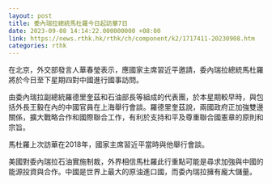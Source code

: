 ```yaml
---
layout: post
title: 委內瑞拉總統馬杜羅今日起訪華7日
date: 2023-09-08 14:14:22.000000000 +08:00
link: https://news.rthk.hk/rthk/ch/component/k2/1717411-20230908.htm
categories: rthk
---
```


在北京，外交部發言人華春瑩表示，應國家主席習近平邀請，委內瑞拉總統馬杜羅將於今日至下星期四對中國進行國事訪問。

由委內瑞拉副總統羅德里奎茲和石油部長等組成的代表團，於本星期較早時，與包括外長王毅在內的中國官員在上海舉行會談。羅德里奎茲說，兩國政府正加強雙邊關係，擴大戰略合作和國際聯合工作，有利於支持和平及尊重聯合國憲章的原則和宗旨。

馬杜羅上次訪華在2018年，國家主席習近平當時與他舉行會談。

美國對委內瑞拉石油實施制裁，外界相信馬杜羅此行重點可能是尋求加強與中國的能源投資與合作。中國是世界上最大的原油進口國，而委內瑞拉擁有龐大儲量。
